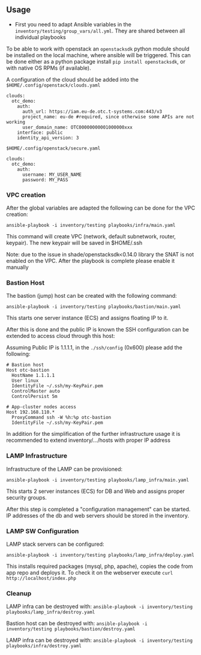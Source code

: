 ## Usage

* First you need to adapt Ansible variables in the
  `inventory/testing/group_vars/all.yml`. They are shared between
  all individual playbooks

To be able to work with openstack an `openstacksdk` python module should be
installed on the local machine, where ansible will be triggered. This can be
done either as a python package install `pip install openstacksdk`, or with
native OS RPMs (if available).

A configuration of the cloud should be added into the
`$HOME/.config/openstack/clouds.yaml`

~~~~
clouds:
  otc_demo:
    auth:
      auth_url: https://iam.eu-de.otc.t-systems.com:443/v3
      project_name: eu-de #required, since otherwise some APIs are not working
      user_domain_name: OTC00000000001000000xxx
    interface: public
    identity_api_version: 3
~~~~

`$HOME/.config/openstack/secure.yaml`

~~~~
clouds:
  otc_demo:
    auth:
      username: MY_USER_NAME
      password: MY_PASS
~~~~

### VPC creation

After the global variables are adapted the following can be done for
the VPC creation:

  `ansible-playbook -i inventory/testing playbooks/infra/main.yaml`

This command will create VPC (network, default subnetwork, router, keypair).
The new keypair will be saved in $HOME/.ssh

Note: due to the issue in shade/openstacksdk<0.14.0 library the SNAT is not
enabled on the VPC. After the playbook is complete please enable it manually

### Bastion Host

The bastion (jump) host can be created with the following command:

  `ansible-playbook -i inventory/testing playbooks/bastion/main.yaml`

This starts one server instance (ECS) and assigns floating IP to it.

After this is done and the public IP is known the SSH configuration can be
extended to access cloud through this host:

Assuming Public IP is 1.1.1.1, in the `./ssh/config` (0x600) please add the
following:

~~~~
# Bastion host
Host otc-bastion
  HostName 1.1.1.1
  User linux
  IdentityFile ~/.ssh/my-KeyPair.pem
  ControlMaster auto
  ControlPersist 5m

# App-cluster nodes access
Host 192.168.110.*
  ProxyCommand ssh -W %h:%p otc-bastion
  IdentityFile ~/.ssh/my-KeyPair.pem
~~~~

In addition for the simplification of the further infrastructure usage it is
recommended to extend inventory/.../hosts with proper IP address

### LAMP Infrastructure

Infrastructure of the LAMP can be provisioned:

  `ansible-playbook -i inventory/testing playbooks/lamp_infra/main.yaml`

This starts 2 server instances (ECS) for DB and Web and assigns proper security
groups.

After this step is completed a "configuration management" can be started.
IP addresses of the db and web servers should be stored in the inventory.

### LAMP SW Configuration

LAMP stack servers can be configured:

  `ansible-playbook -i inventory/testing playbooks/lamp_infra/deploy.yaml`

This installs required packages (mysql, php, apache), copies the code from
app repo and deploys it. To check it on the webserver execute
`curl http://localhost/index.php`


### Cleanup

LAMP infra can be destroyed with:
  `ansible-playbook -i inventory/testing playbooks/lamp_infra/destroy.yaml`

Bastion host can be destroyed with:
  `ansible-playbook -i inventory/testing playbooks/bastion/destroy.yaml`

LAMP infra can be destroyed with:
  `ansible-playbook -i inventory/testing playbooks/infra/destroy.yaml`
